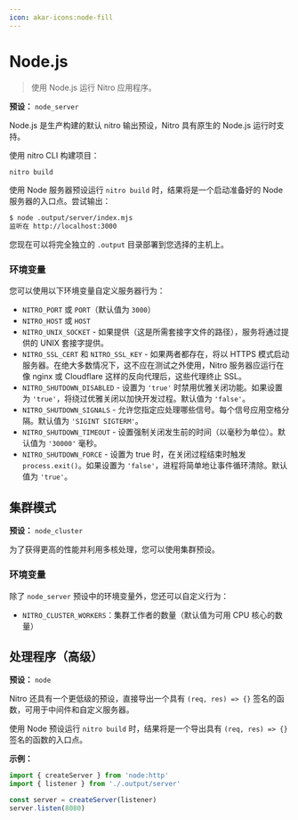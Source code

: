 ```yaml
---
icon: akar-icons:node-fill
---
```


# Node.js

> 使用 Node.js 运行 Nitro 应用程序。

**预设：** `node_server`

Node.js 是生产构建的默认 nitro 输出预设，Nitro 具有原生的 Node.js 运行时支持。

使用 nitro CLI 构建项目：

```bash
nitro build
```

使用 Node 服务器预设运行 `nitro build` 时，结果将是一个启动准备好的 Node 服务器的入口点。尝试输出：

```bash
$ node .output/server/index.mjs
监听在 http://localhost:3000
```

您现在可以将完全独立的 `.output` 目录部署到您选择的主机上。

### 环境变量

您可以使用以下环境变量自定义服务器行为：

- `NITRO_PORT` 或 `PORT`（默认值为 `3000`）
- `NITRO_HOST` 或 `HOST`
- `NITRO_UNIX_SOCKET` - 如果提供（这是所需套接字文件的路径），服务将通过提供的 UNIX 套接字提供。
- `NITRO_SSL_CERT` 和 `NITRO_SSL_KEY` - 如果两者都存在，将以 HTTPS 模式启动服务器。在绝大多数情况下，这不应在测试之外使用，Nitro 服务器应运行在像 nginx 或 Cloudflare 这样的反向代理后，这些代理终止 SSL。
- `NITRO_SHUTDOWN_DISABLED` - 设置为 `'true'` 时禁用优雅关闭功能。如果设置为 `'true'`，将绕过优雅关闭以加快开发过程。默认值为 `'false'`。
- `NITRO_SHUTDOWN_SIGNALS` - 允许您指定应处理哪些信号。每个信号应用空格分隔。默认值为 `'SIGINT SIGTERM'`。
- `NITRO_SHUTDOWN_TIMEOUT` - 设置强制关闭发生前的时间（以毫秒为单位）。默认值为 `'30000'` 毫秒。
- `NITRO_SHUTDOWN_FORCE` - 设置为 true 时，在关闭过程结束时触发 `process.exit()`。如果设置为 `'false'`，进程将简单地让事件循环清除。默认值为 `'true'`。

## 集群模式

**预设：** `node_cluster`

为了获得更高的性能并利用多核处理，您可以使用集群预设。

### 环境变量

除了 `node_server` 预设中的环境变量外，您还可以自定义行为：

- `NITRO_CLUSTER_WORKERS`：集群工作者的数量（默认值为可用 CPU 核心的数量）

## 处理程序（高级）

**预设：** `node`

Nitro 还具有一个更低级的预设，直接导出一个具有 `(req, res) => {}` 签名的函数，可用于中间件和自定义服务器。

使用 Node 预设运行 `nitro build` 时，结果将是一个导出具有 `(req, res) => {}` 签名的函数的入口点。

**示例：**

```js
import { createServer } from 'node:http'
import { listener } from './.output/server'

const server = createServer(listener)
server.listen(8080)
```
